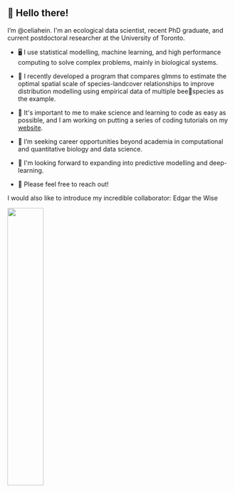 ## 👋 Hello there!

I’m @celiahein. I'm an ecological data scientist, recent PhD graduate, and current postdoctoral researcher at the University of Toronto.  

- 🖥️ I use statistical modelling, machine learning, and high performance computing to solve complex problems, mainly in biological systems.
- 🌱 I recently developed a program that compares glmms to estimate the optimal spatial scale of species-landcover relationships to improve distribution modelling using empirical data of multiple bee🐝species as the example.
- 🍎 It's important to me to make science and learning to code as easy as possible, and I am working on putting a series of coding tutorials on my [website](https://celiahein.github.io/). 

- 🔎 I’m seeking career opportunities beyond academia in computational and quantitative biology and data science. 
- 👀 I'm looking forward to expanding into predictive modelling and deep-learning.
- 🙂 Please feel free to reach out!



I would also like to introduce my incredible collaborator: Edgar the Wise

<img src="https://user-images.githubusercontent.com/41344079/235374543-5f486930-b08b-4b66-a899-c5b7076eae95.PNG" width="40%">

<!---
celiahein/celiahein is a ✨ special ✨ repository because its `README.md` (this file) appears on your GitHub profile.
You can click the Preview link to take a look at your changes.
--->
